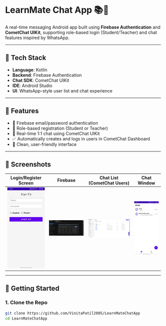 # LearnMate Chat App 📚💬

A real-time messaging Android app built using **Firebase Authentication** and **CometChat UIKit**, supporting role-based login (Student/Teacher) and chat features inspired by WhatsApp.

---

## 🔧 Tech Stack

- **Language**: Kotlin  
- **Backend**: Firebase Authentication  
- **Chat SDK**: CometChat UIKit  
- **IDE**: Android Studio  
- **UI**: WhatsApp-style user list and chat experience

---

## 🔐 Features

- 🔑 Firebase email/password authentication  
- 👤 Role-based registration (Student or Teacher)  
- 💬 Real-time 1:1 chat using CometChat UIKit  
- ✅ Automatically creates and logs in users in CometChat Dashboard  
- 🧾 Clean, user-friendly interface  

---

## 📸 Screenshots

| Login/Register Screen | Firebase | Chat List (CometChat Users) | Chat Window |
|----------------------|----------------|-----------------------------|-------------|
| ![Login](screenshots/login.jpg) | ![Roles](screenshots/firebase.png) | ![UserList](screenshots/cometchat_dashboard.png) | ![Chat](screenshots/chat_window.jpg) |

---

## 🚀 Getting Started

### 1. Clone the Repo
```bash
git clone https://github.com/VinitaPatil2005/LearnMateChatApp
cd LearnMateChatApp
